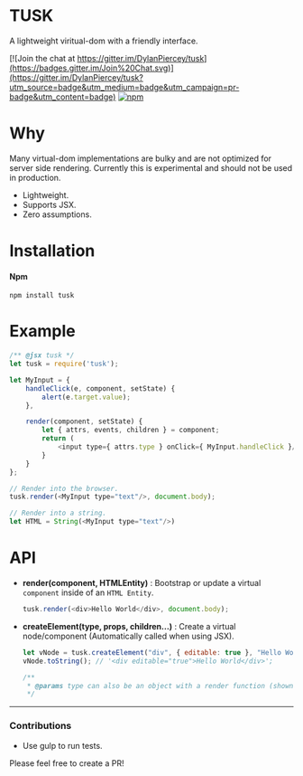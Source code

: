 # TUSK

A lightweight viritual-dom with a friendly interface.

[![Join the chat at https://gitter.im/DylanPiercey/tusk](https://badges.gitter.im/Join%20Chat.svg)](https://gitter.im/DylanPiercey/tusk?utm_source=badge&utm_medium=badge&utm_campaign=pr-badge&utm_content=badge)
[![npm](https://img.shields.io/npm/dm/tusk.svg)](https://www.npmjs.com/package/tusk)

# Why
Many virtual-dom implementations are bulky and are not optimized for server side rendering.
Currently this is experimental and should not be used in production.

* Lightweight.
* Supports JSX.
* Zero assumptions.

# Installation

#### Npm
```console
npm install tusk
```

# Example

```javascript
/** @jsx tusk */
let tusk = require('tusk');

let MyInput = {
    handleClick(e, component, setState) {
        alert(e.target.value);
    },

    render(component, setState) {
        let { attrs, events, children } = component;
        return (
            <input type={ attrs.type } onClick={ MyInput.handleClick }/>
        }
    }
};

// Render into the browser.
tusk.render(<MyInput type="text"/>, document.body);

// Render into a string.
let HTML = String(<MyInput type="text"/>)
```

# API
+ **render(component, HTMLEntity)** : Bootstrap or update a virtual `component` inside of an `HTML Entity`.

    ```javascript
    tusk.render(<div>Hello World</div>, document.body);
    ```

+ **createElement(type, props, children...)** : Create a virtual node/component (Automatically called when using JSX).

    ```javascript
    let vNode = tusk.createElement("div", { editable: true }, "Hello World");
    vNode.toString(); // '<div editable="true">Hello World</div>';

    /**
     * @params type can also be an object with a render function (shown in example above).
     */
    ```

---

### Contributions

* Use gulp to run tests.

Please feel free to create a PR!
